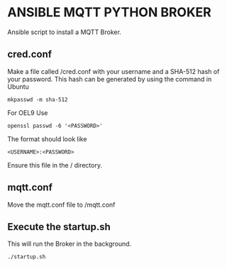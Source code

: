 # ANSIBLE MQTT PYTHON BROKER

Ansible script to install a MQTT Broker.

## cred.conf

Make a file called /cred.conf with your username and a SHA-512 hash of your password. This hash can be generated by using the command in Ubuntu
```
mkpasswd -m sha-512
```

For OEL9 Use 
```
openssl passwd -6 '<PASSWORD>'
```

The format should look like
```
<USERNAME>:<PASSWORD>
```

Ensure this file in the / directory.

## mqtt.conf
Move the mqtt.conf file to /mqtt.conf

## Execute the startup.sh

This will run the Broker in the background.
```
./startup.sh
```
